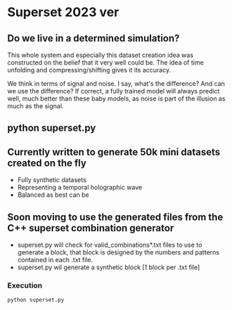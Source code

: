 # Superset 2023 ver

## Do we live in a determined simulation?

This whole system and especially this dataset creation idea was constructed on the belief that it very well could be. The idea of time unfolding and compressing/shifting gives it its accuracy.

We think in terms of signal and noise. I say, what's the difference? And can we use the difference? If correct, a fully trained model will always predict well, much better than these baby models, as noise is part of the illusion as much as the signal.

## python superset.py

## Currently written to generate 50k mini datasets created on the fly

- Fully synthetic datasets
- Representing a temporal holographic wave
- Balanced as best can be

## Soon moving to use the generated files from the C++ superset combination generator
- superset.py will check for valid_combinations*.txt files to use to generate a block, that block is designed by the numbers and patterns contained in each .txt file.
- superset.py wil generate a synthetic block [1 block per .txt file]

### Execution

```python
python superset.py
